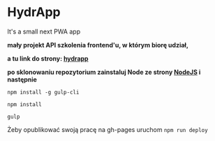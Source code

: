 # HydrApp
It's a small next PWA app

**mały projekt API szkolenia frontend'u, w którym biorę udział,**

**a tu link do strony: [hydrapp](https://druszkiewicz.github.io/exchangeapp/)**

**po sklonowaniu repozytorium zainstaluj Node ze strony [NodeJS](https://nodejs.org/) i następnie**

`npm install -g gulp-cli`

`npm install`

`gulp`

Żeby opublikować swoją pracę na gh-pages uruchom `npm run deploy`

